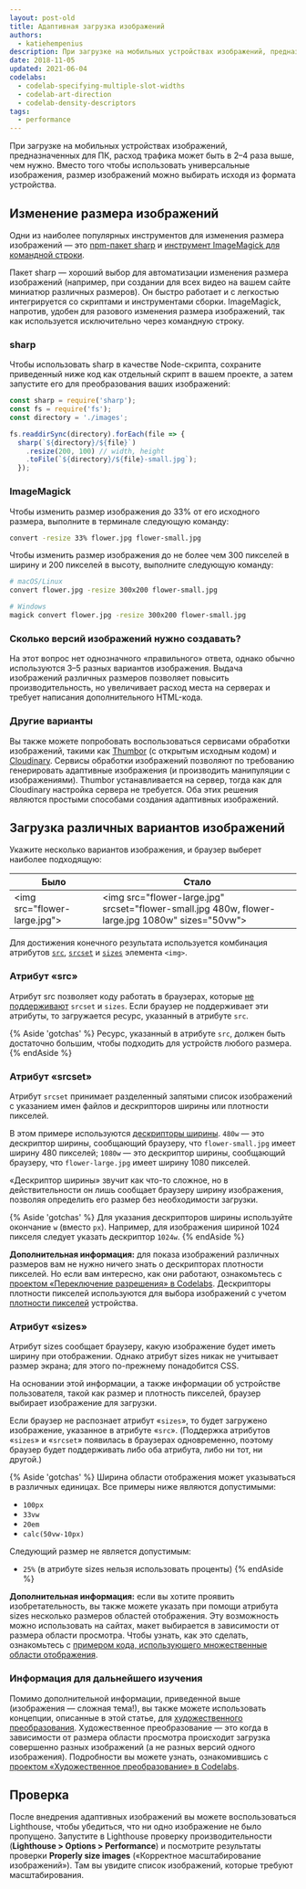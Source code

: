 ```yaml
---
layout: post-old
title: Адаптивная загрузка изображений
authors:
  - katiehempenius
description: При загрузке на мобильных устройствах изображений, предназначенных для ПК, расход трафика может быть в 2–4 раза выше, чем нужно. Вместо того чтобы использовать универсальные изображения, размер изображений можно выбирать исходя из формата устройства.
date: 2018-11-05
updated: 2021-06-04
codelabs:
  - codelab-specifying-multiple-slot-widths
  - codelab-art-direction
  - codelab-density-descriptors
tags:
  - performance
---
```


При загрузке на мобильных устройствах изображений, предназначенных для ПК, расход трафика может быть в 2–4 раза выше, чем нужно. Вместо того чтобы использовать универсальные изображения, размер изображений можно выбирать исходя из формата устройства.

## Изменение размера изображений

Одни из наиболее популярных инструментов для изменения размера изображений — это [npm-пакет sharp](https://www.npmjs.com/package/sharp) и [инструмент ImageMagick для командной строки](https://www.imagemagick.org/script/index.php).

Пакет sharp — хороший выбор для автоматизации изменения размера изображений (например, при создании для всех видео на вашем сайте миниатюр различных размеров). Он быстро работает и с легкостью интегрируется со скриптами и инструментами сборки. ImageMagick, напротив, удобен для разового изменения размера изображений, так как используется исключительно через командную строку.

### sharp

Чтобы использовать sharp в качестве Node-скрипта, сохраните приведенный ниже код как отдельный скрипт в вашем проекте, а затем запустите его для преобразования ваших изображений:

```javascript
const sharp = require('sharp');
const fs = require('fs');
const directory = './images';

fs.readdirSync(directory).forEach(file => {
  sharp(`${directory}/${file}`)
    .resize(200, 100) // width, height
    .toFile(`${directory}/${file}-small.jpg`);
  });
```

### ImageMagick

Чтобы изменить размер изображения до 33% от его исходного размера, выполните в терминале следующую команду:

```bash
convert -resize 33% flower.jpg flower-small.jpg
```

Чтобы изменить размер изображения до не более чем 300 пикселей в ширину и 200 пикселей в высоту, выполните следующую команду:

```bash
# macOS/Linux
convert flower.jpg -resize 300x200 flower-small.jpg

# Windows
magick convert flower.jpg -resize 300x200 flower-small.jpg
```

### Сколько версий изображений нужно создавать?

На этот вопрос нет однозначного «правильного» ответа, однако обычно используются 3–5 разных вариантов изображения. Выдача изображений различных размеров позволяет повысить производительность, но увеличивает расход места на серверах и требует написания дополнительного HTML-кода.

### Другие варианты

Вы также можете попробовать воспользоваться сервисами обработки изображений, такими как [Thumbor](https://github.com/thumbor/thumbor) (с открытым исходным кодом) и [Cloudinary](https://cloudinary.com/). Сервисы обработки изображений позволяют по требованию генерировать адаптивные изображения (и производить манипуляции с изображениями). Thumbor устанавливается на сервер, тогда как для Cloudinary настройка сервера не требуется. Оба этих решения являются простыми способами создания адаптивных изображений.

## Загрузка различных вариантов изображений

Укажите несколько вариантов изображения, и браузер выберет наиболее подходящую:

<div class="w-table-wrapper">
  <table>
    <thead>
      <tr>
        <th><strong>Было</strong></th>
        <th><strong>Стало</strong></th>
      </tr>
    </thead>
    <tbody>
      <tr>
        <td>
          &lt;img src="flower-large.jpg"&gt;
        </td>
        <td>
          &lt;img src="flower-large.jpg" srcset="flower-small.jpg 480w,
          flower-large.jpg 1080w" sizes="50vw"&gt;
        </td>
      </tr>
    </tbody>
  </table>
</div>

Для достижения конечного результата используется комбинация атрибутов [`src`](https://developer.mozilla.org/docs/Web/HTML/Element/img#attr-src), [`srcset`](https://developer.mozilla.org/docs/Web/HTML/Element/img#attr-srcset) и [`sizes`](https://developer.mozilla.org/docs/Web/HTML/Element/img#attr-sizes) элемента `<img>`.

### Атрибут «src»

Атрибут src позволяет коду работать в браузерах, которые [не поддерживают](https://caniuse.com/#search=srcset) `srcset` и `sizes`. Если браузер не поддерживает эти атрибуты, то загружается ресурс, указанный в атрибуте `src`.

{% Aside 'gotchas' %} Ресурс, указанный в атрибуте `src`, должен быть достаточно большим, чтобы подходить для устройств любого размера. {% endAside %}

### Атрибут «srcset»

Атрибут `srcset` принимает разделенный запятыми список изображений с указанием имен файлов и дескрипторов ширины или плотности пикселей.

В этом примере используются [дескрипторы ширины](https://www.w3.org/TR/html5/semantics-embedded-content.html#width-descriptor). `480w` — это дескриптор ширины, сообщающий браузеру, что `flower-small.jpg` имеет ширину 480 пикселей; `1080w` — это дескриптор ширины, сообщающий браузеру, что `flower-large.jpg` имеет ширину 1080 пикселей.

«Дескриптор ширины» звучит как что-то сложное, но в действительности он лишь сообщает браузеру ширину изображения, позволяя определить его размер без необходимости загрузки.

{% Aside 'gotchas' %} Для указания дескрипторов ширины используйте окончание `w` (вместо `px`). Например, для изображения шириной 1024 пикселя следует указать дескриптор `1024w`. {% endAside %}

**Дополнительная информация:** для показа изображений различных размеров вам не нужно ничего знать о дескрипторах плотности пикселей. Но если вам интересно, как они работают, ознакомьтесь с [проектом «Переключение разрешения» в Codelabs](/codelab-density-descriptors). Дескрипторы плотности пикселей используются для выбора изображений с учетом [плотности пикселей](https://en.wikipedia.org/wiki/Pixel_density) устройства.

### Атрибут «sizes»

Атрибут sizes сообщает браузеру, какую изображение будет иметь ширину при отображении. Однако атрибут sizes никак не учитывает размер экрана; для этого по-прежнему понадобится CSS.

На основании этой информации, а также информации об устройстве пользователя, такой как размер и плотность пикселей, браузер выбирает изображение для загрузки.

Если браузер не распознает атрибут «`sizes`», то будет загружено изображение, указанное в атрибуте «`src`». (Поддержка атрибутов «`sizes`» и «`srcset`» появилась в браузерах одновременно, поэтому браузер будет поддерживать либо оба атрибута, либо ни тот, ни другой.)

{% Aside 'gotchas' %} Ширина области отображения может указываться в различных единицах. Все примеры ниже являются допустимыми:

- `100px`
- `33vw`
- `20em`
- `calc(50vw-10px)`

Следующий размер не является допустимым:

- `25%` (в атрибуте sizes нельзя использовать проценты) {% endAside %}

**Дополнительная информация:** если вы хотите проявить изобретательность, вы также можете указать при помощи атрибута sizes несколько размеров областей отображения. Эту возможность можно использовать на сайтах, макет выбирается в зависимости от размера области просмотра. Чтобы узнать, как это сделать, ознакомьтесь с [примером кода, использующего множественные области отображения](/codelab-specifying-multiple-slot-widths).

### Информация для дальнейшего изучения

Помимо дополнительной информации, приведенной выше (изображения — сложная тема!), вы также можете использовать концепции, описанные в этой статье, для [художественного преобразования](https://developer.mozilla.org/docs/Learn/HTML/Multimedia_and_embedding/Responsive_images#Art_direction). Художественное преобразование — это когда в зависимости от размера области просмотра происходит загрузка совершенно разных изображений (а не разных версий одного изображения). Подробности вы можете узнать, ознакомившись с [проектом «Художественное преобразование» в Codelabs](/codelab-art-direction).

## Проверка

После внедрения адаптивных изображений вы можете воспользоваться Lighthouse, чтобы убедиться, что ни одно изображение не было пропущено. Запустите в Lighthouse проверку производительности (**Lighthouse &gt; Options &gt; Performance**) и посмотрите результаты проверки **Properly size images** («Корректное масштабирование изображений»). Там вы увидите список изображений, которые требуют масштабирования.
